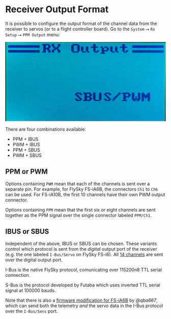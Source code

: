 # Receiver Output Format #

It is possible to configure the output format of the channel
data from the receiver to servos (or to a flight controller board).
Go to the `System` ⭢ `Rx Setup` ⭢ `PPM Output` menu:

![PPM Output Menu](ibus-sbus-pwm-ppm.jpg)

There are four combinations available:

* PPM + IBUS
* PWM + IBUS
* PPM + SBUS
* PWM + SBUS

## PPM or PWM ##

Options containing `PWM` mean that each of the channels is sent over
a separate pin. For example, for FlySky FS-iA6B, the connectors `Ch1` to `Ch6`
can be used. For FS-iA10B, the first 10 channels have their own PWM output
connector.

Options containing `PPM` mean that the first six or eight channels
are sent together as the PPM signal over the single connector labeled
`PPM/Ch1`.


## IBUS or SBUS ##

Independent of the above, IBUS or SBUS can be chosen. These variants
control which protocol is sent from the _digital_ output port of the
receiver (e.g. the one labeled `I-Bus/Servo` on FlySky FS-i6).
All [14 channels](14-channels) are sent over the digital output port.

I-Bus is the native FlySky protocol, comunicating over 115200n8 TTL serial
connection.

S-Bus is the protocol developed by Futaba which uses inverted TTL serial
signal at 100000 bauds.

Note that there is also a [firmware modification for FS-iA6B](https://github.com/qba667/MAVLinkToIbus/tree/master/IA6B)
by _@qba667_, which can send both the telemetry _and_ the servo data
in the I-Bus protocol over the `I-Bus/Sens` port.
